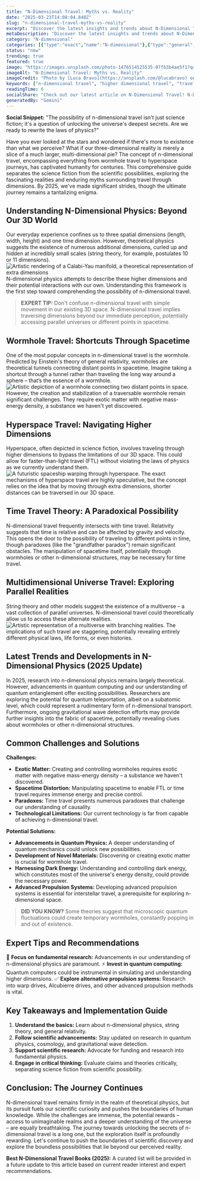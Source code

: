 ```yaml
---
title: "N-Dimensional Travel: Myths vs. Reality"
date: "2025-03-23T14:08:04.848Z"
slug: "n-dimensional-travel-myths-vs-reality"
excerpt: "Discover the latest insights and trends about N-Dimensional Travel. This comprehensive guide covers everything you need to know about N-Dimensional Travel in 2025."
metaDescription: "Discover the latest insights and trends about N-Dimensional Travel. This comprehensive guide covers everything you need to know about N-Dimensional Travel ..."
category: "N-dimensional"
categories: [{"type":"exact","name":"N-dimensional"},{"type":"general","name":"Physics"},{"type":"medium","name":"Quantum Mechanics"},{"type":"specific","name":"Wormhole Physics"},{"type":"niche","name":"Einstein-Rosen Bridge"}]
status: "new"
trending: true
featured: true
image: "https://images.unsplash.com/photo-1476514525535-07fb3b4ae5f1?q=85&w=1200&fit=max&fm=webp&auto=compress"
imageAlt: "N-Dimensional Travel: Myths vs. Reality"
imageCredit: "Photo by [Luca Bravo](https://unsplash.com/@lucabravo) on Unsplash"
keywords: ["n-dimensional travel", "higher dimensional travel", "travel through dimensions", "wormhole travel", "hyperspace travel", "n-dimensional physics", "time travel theory", "faster than light travel", "multidimensional universe travel", "best n-dimensional travel books"]
readingTime: 6
socialShare: "Check out our latest article on N-Dimensional Travel! N-Dimensional Travel: Myths vs. Reality #n-dimensional travel #higher dimensional travel #travel through dimensions"
generatedBy: "Gemini"
---
```




**Social Snippet:**  "The possibility of n-dimensional travel isn't just science fiction; it's a question of unlocking the universe's deepest secrets.  Are we ready to rewrite the laws of physics?"

Have you ever looked at the stars and wondered if there's more to existence than what we perceive?  What if our three-dimensional reality is merely a slice of a much larger, multi-dimensional pie? The concept of n-dimensional travel, encompassing everything from wormhole travel to hyperspace journeys, has captivated humanity for centuries.  This comprehensive guide separates the science fiction from the scientific possibilities, exploring the fascinating realities and enduring myths surrounding travel through dimensions.  By 2025, we've made significant strides, though the ultimate journey remains a tantalizing enigma.

## Understanding N-Dimensional Physics: Beyond Our 3D World

Our everyday experience confines us to three spatial dimensions (length, width, height) and one time dimension.  However, theoretical physics suggests the existence of numerous additional dimensions, curled up and hidden at incredibly small scales (string theory, for example, postulates 10 or 11 dimensions).  ![Artistic rendering of a Calabi-Yau manifold, a theoretical representation of extra dimensions](https://images.unsplash.com/photo-1500835556837-99ac94a94552?q=85&w=1200&fit=max&fm=webp&auto=compress)  N-dimensional physics attempts to describe these higher dimensions and their potential interactions with our own.  Understanding this framework is the first step toward comprehending the possibility of n-dimensional travel.

> **EXPERT TIP:**  Don't confuse n-dimensional travel with simple movement in our existing 3D space.  N-dimensional travel implies traversing dimensions beyond our immediate perception, potentially accessing parallel universes or different points in spacetime.

## Wormhole Travel: Shortcuts Through Spacetime

One of the most popular concepts in n-dimensional travel is the wormhole.  Predicted by Einstein's theory of general relativity, wormholes are theoretical tunnels connecting distant points in spacetime.  Imagine taking a shortcut through a tunnel rather than traveling the long way around a sphere – that’s the essence of a wormhole.  ![Artistic depiction of a wormhole connecting two distant points in space.](https://images.unsplash.com/photo-1530789253388-582c481c54b0?q=85&w=1200&fit=max&fm=webp&auto=compress) However, the creation and stabilization of a traversable wormhole remain significant challenges.  They require exotic matter with negative mass-energy density, a substance we haven't yet discovered.

## Hyperspace Travel: Navigating Higher Dimensions

Hyperspace, often depicted in science fiction, involves traveling through higher dimensions to bypass the limitations of our 3D space.  This could allow for faster-than-light travel (FTL) without violating the laws of physics as we currently understand them.  ![A futuristic spaceship warping through hyperspace.](https://images.unsplash.com/photo-1504598318550-17eba1008a68?q=85&w=1200&fit=max&fm=webp&auto=compress)  The exact mechanisms of hyperspace travel are highly speculative, but the concept relies on the idea that by moving through extra dimensions, shorter distances can be traversed in our 3D space.

## Time Travel Theory: A Paradoxical Possibility

N-dimensional travel frequently intersects with time travel.  Relativity suggests that time is relative and can be affected by gravity and velocity.  This opens the door to the possibility of traveling to different points in time, though paradoxes (like the "grandfather paradox") remain significant obstacles.  The manipulation of spacetime itself, potentially through wormholes or other n-dimensional structures, may be necessary for time travel.

## Multidimensional Universe Travel: Exploring Parallel Realities

String theory and other models suggest the existence of a multiverse – a vast collection of parallel universes.  N-dimensional travel could theoretically allow us to access these alternate realities.  ![Artistic representation of a multiverse with branching realities.](https://images.unsplash.com/photo-1524842495237-6abc737eae1f?q=85&w=1200&fit=max&fm=webp&auto=compress)  The implications of such travel are staggering, potentially revealing entirely different physical laws, life forms, or even histories.

## Latest Trends and Developments in N-Dimensional Physics (2025 Update)

In 2025, research into n-dimensional physics remains largely theoretical. However, advancements in quantum computing and our understanding of quantum entanglement offer exciting possibilities.  Researchers are exploring the potential for quantum teleportation, albeit on a subatomic level, which could represent a rudimentary form of n-dimensional transport.  Furthermore, ongoing gravitational wave detection efforts may provide further insights into the fabric of spacetime, potentially revealing clues about wormholes or other n-dimensional structures.

## Common Challenges and Solutions

**Challenges:**

* **Exotic Matter:**  Creating and controlling wormholes requires exotic matter with negative mass-energy density – a substance we haven't discovered.
* **Spacetime Distortion:**  Manipulating spacetime to enable FTL or time travel requires immense energy and precise control.
* **Paradoxes:**  Time travel presents numerous paradoxes that challenge our understanding of causality.
* **Technological Limitations:**  Our current technology is far from capable of achieving n-dimensional travel.

**Potential Solutions:**

* **Advancements in Quantum Physics:**  A deeper understanding of quantum mechanics could unlock new possibilities.
* **Development of Novel Materials:**  Discovering or creating exotic matter is crucial for wormhole travel.
* **Harnessing Dark Energy:**  Understanding and controlling dark energy, which constitutes most of the universe's energy density, could provide the necessary power.
* **Advanced Propulsion Systems:**  Developing advanced propulsion systems is essential for interstellar travel, a prerequisite for exploring n-dimensional space.

> **DID YOU KNOW?** Some theories suggest that microscopic quantum fluctuations could create temporary wormholes, constantly popping in and out of existence.

## Expert Tips and Recommendations

🔑 **Focus on fundamental research:**  Advancements in our understanding of n-dimensional physics are paramount.
⚡ **Invest in quantum computing:**  Quantum computers could be instrumental in simulating and understanding higher dimensions.
✅ **Explore alternative propulsion systems:**  Research into warp drives, Alcubierre drives, and other advanced propulsion methods is vital.

## Key Takeaways and Implementation Guide

1. **Understand the basics:**  Learn about n-dimensional physics, string theory, and general relativity.
2. **Follow scientific advancements:**  Stay updated on research in quantum physics, cosmology, and gravitational wave detection.
3. **Support scientific research:**  Advocate for funding and research into fundamental physics.
4. **Engage in critical thinking:**  Evaluate claims and theories critically, separating science fiction from scientific possibility.

##  Conclusion: The Journey Continues

N-dimensional travel remains firmly in the realm of theoretical physics, but its pursuit fuels our scientific curiosity and pushes the boundaries of human knowledge.  While the challenges are immense, the potential rewards – access to unimaginable realms and a deeper understanding of the universe – are equally breathtaking. The journey towards unlocking the secrets of n-dimensional travel is a long one, but the exploration itself is profoundly rewarding. Let's continue to push the boundaries of scientific discovery and explore the boundless possibilities that lie beyond our perceived reality.

**Best N-Dimensional Travel Books (2025):**  A curated list will be provided in a future update to this article based on current reader interest and expert recommendations.
